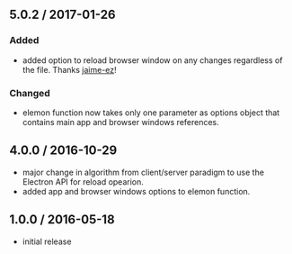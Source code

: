 5.0.2 / 2017-01-26
------------------

### Added
- added option to reload browser window on any changes regardless of the file. Thanks [jaime-ez]!

### Changed
- elemon function now takes only one parameter as options object that contains main app and browser windows references.

4.0.0 / 2016-10-29
------------------
- major change in algorithm from client/server paradigm to use the Electron API for reload opearion.
- added app and browser windows options to elemon function.

1.0.0 / 2016-05-18
------------------
- initial release

<!-- contributors -->
[jaime-ez]: https://github.com/jaime-ez

